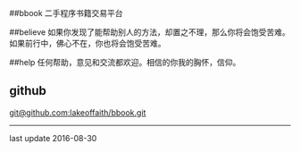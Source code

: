 ##bbook 二手程序书籍交易平台

##believe
如果你发现了能帮助别人的方法，却置之不理，那么你将会饱受苦难。如果前行中，佛心不在，你也将会饱受苦难。

##help
任何帮助，意见和交流都欢迎。相信的你我的胸怀，信仰。

## github
[git@github.com:lakeoffaith/bbook.git](git@github.com:lakeoffaith/bbook.git)

* * *
last update 2016-08-30



